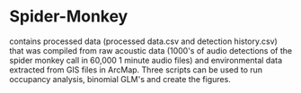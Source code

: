 # Spider-Monkey

contains processed data (processed data.csv and detection history.csv) that was compiled from raw acoustic data (1000's of audio detections of the spider monkey call in 60,000 1 minute audio files) and environmental data extracted from GIS files in ArcMap. Three scripts can be used to run occupancy analysis, binomial GLM's and create the figures. 
